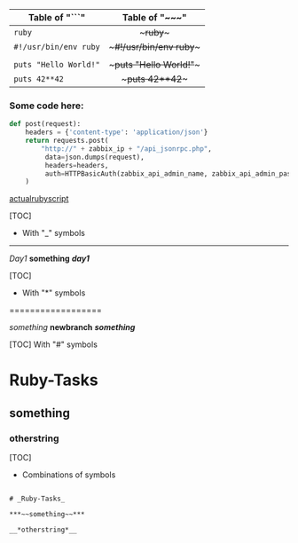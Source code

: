 | Table of  "```"         | Table of "~~~"			| 
| ------------------------|:-----------------------:|
| ```ruby```              | ~~~ruby~~~        		|
|```#!/usr/bin/env ruby```|~~~#!/usr/bin/env ruby~~~|
|                         |				   			|
|```puts "Hello World!"```|~~~puts "Hello World!"~~~|
|```puts 42**42```        |~~~puts 42**42~~~ 	   	|

### Some code here:

```python
def post(request):
    headers = {'content-type': 'application/json'}
    return requests.post(
        "http://" + zabbix_ip + "/api_jsonrpc.php",
         data=json.dumps(request),
         headers=headers,
         auth=HTTPBasicAuth(zabbix_api_admin_name, zabbix_api_admin_password)
    )
```


[actualrubyscript](codewars2.rb)

[TOC]
* With "_" symbols
------------------

_Day1_
__something__
___day1___

[TOC]
- With "*" symbols

==================

*something*
**newbranch**
***something***

[TOC]
With "#" symbols

# Ruby-Tasks
## something
### otherstring

[TOC]
+ Combinations of symbols
~~~~~~~~~~~~~~~~~~~~~~~~~

# _Ruby-Tasks_

***~~something~~***

__*otherstring*__

